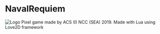 # NavalRequiem
![Logo](https://cdn.discordapp.com/attachments/604688105601106000/641266513575280640/TextLogo.png)
Pixel game made by ACS (I) NCC (SEA) 2019. Made with Lua using Love2D framework
